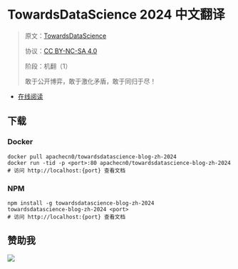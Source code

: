 <!--
    需要填充的占位符：
    
    README.md
    
        TowardsDataScience 2024 中文翻译：文档中文名
        TowardsDataScience：文档英文名
        https://towardsdatascience.com/：文档原始链接
        tds24：域名前缀
        飞龙：负责人名称
        wizardforcel：负责人 Github 用户名
        562826179：负责人 QQ
        towardsdatascience-blog-zh-2024：ApacheCN 的 Github 仓库名称
        towardsdatascience-blog-zh-2024：DockerHub 仓库名称
        towardsdatascience-blog-zh-2024：PYPI 包名称
        towardsdatascience-blog-zh-2024：NPM 包名称
    
    CNAME
    
        tds24：域名前缀

    index.html
    
        TowardsDataScience 2024 中文翻译：文档中文名
        rgba(102, 138, 170, 1)：显示颜色
        towardsdatascience-blog-zh-2024：ApacheCN 的 Github 仓库名称

    asset/docsify-flygon-footer.js
    
        towardsdatascience-blog-zh-2024：ApacheCN 的 Github 仓库名称
-->

# TowardsDataScience 2024 中文翻译

> 原文：[TowardsDataScience](https://towardsdatascience.com/)
> 
> 协议：[CC BY-NC-SA 4.0](http://creativecommons.org/licenses/by-nc-sa/4.0/)
> 
> 阶段：机翻（1）
> 
> 敢于公开博弈，敢于激化矛盾，敢于同归于尽！

* [在线阅读](https://tds24.flygon.net)

## 下载

### Docker

```
docker pull apachecn0/towardsdatascience-blog-zh-2024
docker run -tid -p <port>:80 apachecn0/towardsdatascience-blog-zh-2024
# 访问 http://localhost:{port} 查看文档
```

### NPM

```
npm install -g towardsdatascience-blog-zh-2024
towardsdatascience-blog-zh-2024 <port>
# 访问 http://localhost:{port} 查看文档
```

## 赞助我

![](https://img-blog.csdnimg.cn/20200112005920729.png)
